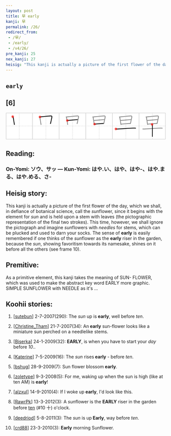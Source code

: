 ```yaml
---
layout: post
title: 早 early
kanji: 早
permalink: /26/
redirect_from:
 - /早/
 - /early/
 - /v4/26/
pre_kanji: 25
nex_kanji: 27
heisig: "This kanji is actually a picture of the first flower of the day, which we shall, in defiance of botanical science, call the <i>sun</i>flower, since it begins with the element for <i>sun</i> and is held upon a stem with leaves (the pictographic representation of the final two strokes). This time, however, we shall ignore the pictograph and imagine <i>sun</i>flowers with <i>needles</i> for stems, which can be plucked and used to darn your socks. The sense of <b>early</b> is easily remembered if one thinks of the <i>sun</i>flower as the <b>early</b> riser in the garden, because the <i>sun</i>, showing favoritism towards its namesake, shines on it before all the others (see frame 10). As a primitive element, this kanji takes the meaning of SUN- FLOWER, which was used to make the abstract key word EARLY more graphic. SIMPLE  SUNFLOWER with NEEDLE as it's ..."
---
```


## `early`

## [6]

<div class="stroke"><img src="../images/E697A9.png" /></div>

## Reading:

### On-Yomi: ソウ、サッ &mdash; Kun-Yomi: はや.い、はや、はや-、はや.まる、はや.める、さ-

## Heisig story:

This kanji is actually a picture of the first flower of the day, which we shall, in defiance of botanical science, call the <i>sun</i>flower, since it begins with the element for <i>sun</i> and is held upon a stem with leaves (the pictographic representation of the final two strokes). This time, however, we shall ignore the pictograph and imagine <i>sun</i>flowers with <i>needles</i> for stems, which can be plucked and used to darn your socks. The sense of <b>early</b> is easily remembered if one thinks of the <i>sun</i>flower as the <b>early</b> riser in the garden, because the <i>sun</i>, showing favoritism towards its namesake, shines on it before all the others (see frame 10).

## Premitive:

As a primitive element, this kanji takes the meaning of SUN- FLOWER, which was used to make the abstract key word EARLY more graphic. SIMPLE  SUNFLOWER with NEEDLE as it's ...

## Koohii stories:

1) [<a href="http://kanji.koohii.com/profile/sutebun">sutebun</a>] 2-7-2007(290): The <em>sun</em> up is<strong> early</strong>, well before <em>ten</em>.

2) [<a href="http://kanji.koohii.com/profile/Christine_Tham">Christine_Tham</a>] 21-7-2007(34): An<strong> early</strong> sun-flower looks like a miniature sun perched on a needlelike stems.

3) [<a href="http://kanji.koohii.com/profile/Biserka">Biserka</a>] 24-1-2009(32): <strong>EARLY</strong>, is when you have to start your <em>day</em> before <em>10</em>..

4) [<a href="http://kanji.koohii.com/profile/Katerine">Katerine</a>] 7-5-2009(16): The <em>sun</em> rises<strong> early</strong> - before <em>ten</em>.

5) [<a href="http://kanji.koohii.com/profile/bshug">bshug</a>] 28-9-2009(7): Sun flower blossom<strong> early</strong>.

6) [<a href="http://kanji.koohii.com/profile/zoletype">zoletype</a>] 9-3-2008(5): For me, waking up when the sun is high (like at ten AM) is<strong> early</strong>!

7) [<a href="http://kanji.koohii.com/profile/alzxul">alzxul</a>] 14-9-2010(4): If I woke up<strong> early</strong>, I&#039;d look like this.

8) [<a href="http://kanji.koohii.com/profile/RawrPk">RawrPk</a>] 13-3-2012(3): A <em>sun</em>flower is the <strong>EARLY</strong> riser in the garden before <a href="../v4/10">ten</a> (#10 十) o&#039;clock.

9) [<a href="http://kanji.koohii.com/profile/deedriod">deedriod</a>] 5-8-2011(3): The <em>sun</em> is up<strong> Early</strong>, way before <em>ten</em>.

10) [<a href="http://kanji.koohii.com/profile/crd88">crd88</a>] 23-3-2010(3): <strong>Early</strong> morning Sunflower.

